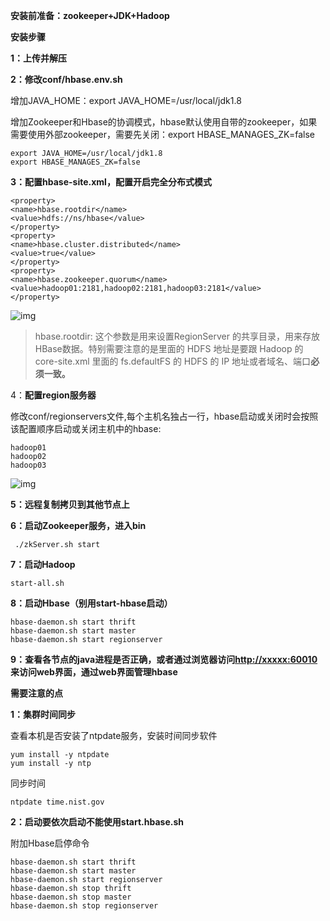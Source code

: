 **安装前准备：zookeeper+JDK+Hadoop**

**安装步骤**

**1：上传并解压**

**2：修改conf/hbase.env.sh**

增加JAVA_HOME：export JAVA_HOME=/usr/local/jdk1.8

增加Zookeeper和Hbase的协调模式，hbase默认使用自带的zookeeper，如果需要使用外部zookeeper，需要先关闭：export HBASE_MANAGES_ZK=false

```text
export JAVA_HOME=/usr/local/jdk1.8
export HBASE_MANAGES_ZK=false
```

**3：配置hbase-site.xml，配置开启完全分布式模式**

```text
<property>
<name>hbase.rootdir</name>
<value>hdfs://ns/hbase</value>
</property>
<property>
<name>hbase.cluster.distributed</name>
<value>true</value>
</property>
<property>
<name>hbase.zookeeper.quorum</name>
<value>hadoop01:2181,hadoop02:2181,hadoop03:2181</value>
</property>
```

![img](https://pic1.zhimg.com/80/v2-655c7036090d58f7503ffa65ad373628_720w.jpg)

> hbase.rootdir: 这个参数是用来设置RegionServer 的共享目录，用来存放HBase数据。特别需要注意的是里面的 HDFS 地址是要跟 Hadoop 的 core-site.xml 里面的 fs.defaultFS 的 HDFS 的 IP 地址或者域名、端口**必须一致。**

4：**配置region服务器**

修改conf/regionservers文件,每个主机名独占一行，hbase启动或关闭时会按照该配置顺序启动或关闭主机中的hbase:

```text
hadoop01
hadoop02
hadoop03
```

![img](https://pic1.zhimg.com/80/v2-fa462c8aa0fbaa6cbcf1d7a41c3e00b0_720w.png)

**5：远程复制拷贝到其他节点上**

**6：启动Zookeeper服务，进入bin**

```text
 ./zkServer.sh start
```

**7：启动Hadoop**

```text
start-all.sh
```

**8：启动Hbase（别用start-hbase启动）**

```text
hbase-daemon.sh start thrift
hbase-daemon.sh start master
hbase-daemon.sh start regionserver
```

**9：查看各节点的java进程是否正确，或者通过浏览器访问[http://xxxxx:60010](https://link.zhihu.com/?target=http%3A//xxxxx%3A60010)来访问web界面，通过web界面管理hbase**

**需要注意的点**

**1：集群时间同步**

查看本机是否安装了ntpdate服务，安装时间同步软件

```text
yum install -y ntpdate
yum install -y ntp
```

同步时间

```text
ntpdate time.nist.gov
```

**2：启动要依次启动不能使用start.hbase.sh**

附加Hbase启停命令

```text
hbase-daemon.sh start thrift
hbase-daemon.sh start master
hbase-daemon.sh start regionserver
hbase-daemon.sh stop thrift
hbase-daemon.sh stop master
hbase-daemon.sh stop regionserver
```